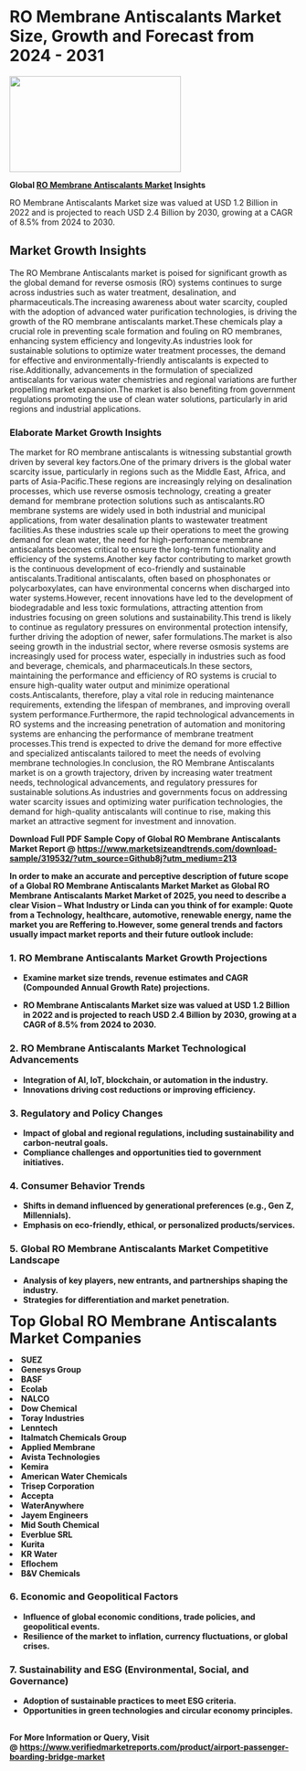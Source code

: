 <H1>RO Membrane Antiscalants Market Size, Growth and Forecast from 2024 - 2031</H1><img class="aligncenter size-medium wp-image-584254" src="https://thirdeyenews.in/wp-content/uploads/2024/09/Global-Market-Research-300x168.jpeg" alt="" width="300" height="168" /><p><strong>Global&nbsp;<a href="https://www.marketsizeandtrends.com/download-sample/319532/?utm_source=Github8j?utm_medium=213">RO Membrane Antiscalants Market</a> Insights</strong></p><p>RO Membrane Antiscalants Market size was valued at USD 1.2 Billion in 2022 and is projected to reach USD 2.4 Billion by 2030, growing at a CAGR of 8.5% from 2024 to 2030.</p><p><h2>Market Growth Insights</h2> <p>The RO Membrane Antiscalants market is poised for significant growth as the global demand for reverse osmosis (RO) systems continues to surge across industries such as water treatment, desalination, and pharmaceuticals.The increasing awareness about water scarcity, coupled with the adoption of advanced water purification technologies, is driving the growth of the RO membrane antiscalants market.These chemicals play a crucial role in preventing scale formation and fouling on RO membranes, enhancing system efficiency and longevity.As industries look for sustainable solutions to optimize water treatment processes, the demand for effective and environmentally-friendly antiscalants is expected to rise.Additionally, advancements in the formulation of specialized antiscalants for various water chemistries and regional variations are further propelling market expansion.The market is also benefiting from government regulations promoting the use of clean water solutions, particularly in arid regions and industrial applications.<strong></strong> <h3>Elaborate Market Growth Insights</h3> <p>The market for RO membrane antiscalants is witnessing substantial growth driven by several key factors.One of the primary drivers is the global water scarcity issue, particularly in regions such as the Middle East, Africa, and parts of Asia-Pacific.These regions are increasingly relying on desalination processes, which use reverse osmosis technology, creating a greater demand for membrane protection solutions such as antiscalants.RO membrane systems are widely used in both industrial and municipal applications, from water desalination plants to wastewater treatment facilities.As these industries scale up their operations to meet the growing demand for clean water, the need for high-performance membrane antiscalants becomes critical to ensure the long-term functionality and efficiency of the systems.Another key factor contributing to market growth is the continuous development of eco-friendly and sustainable antiscalants.Traditional antiscalants, often based on phosphonates or polycarboxylates, can have environmental concerns when discharged into water systems.However, recent innovations have led to the development of biodegradable and less toxic formulations, attracting attention from industries focusing on green solutions and sustainability.This trend is likely to continue as regulatory pressures on environmental protection intensify, further driving the adoption of newer, safer formulations.The market is also seeing growth in the industrial sector, where reverse osmosis systems are increasingly used for process water, especially in industries such as food and beverage, chemicals, and pharmaceuticals.In these sectors, maintaining the performance and efficiency of RO systems is crucial to ensure high-quality water output and minimize operational costs.Antiscalants, therefore, play a vital role in reducing maintenance requirements, extending the lifespan of membranes, and improving overall system performance.Furthermore, the rapid technological advancements in RO systems and the increasing penetration of automation and monitoring systems are enhancing the performance of membrane treatment processes.This trend is expected to drive the demand for more effective and specialized antiscalants tailored to meet the needs of evolving membrane technologies.In conclusion, the RO Membrane Antiscalants market is on a growth trajectory, driven by increasing water treatment needs, technological advancements, and regulatory pressures for sustainable solutions.As industries and governments focus on addressing water scarcity issues and optimizing water purification technologies, the demand for high-quality antiscalants will continue to rise, making this market an attractive segment for investment and innovation.<strong></p><p><span class=""><strong>Download Full PDF Sample Copy of Global RO Membrane Antiscalants Market Report</strong> @ <a href="https://www.marketsizeandtrends.com/download-sample/319532/?utm_source=Github8j?utm_medium=213" target="_blank">https://www.marketsizeandtrends.com/download-sample/319532/?utm_source=Github8j?utm_medium=213</a></span></p><p>In order to make an accurate and perceptive description of future scope of a Global&nbsp;RO Membrane Antiscalants Market Market as Global&nbsp;RO Membrane Antiscalants Market Market of 2025, you need to describe a clear Vision &ndash; What Industry or Linda can you think of for example: Quote from a Technology, healthcare, automotive, renewable energy, name the market you are Reffering to.However, some general trends and factors usually impact market reports and their future outlook include:</p><h3>1.&nbsp;<strong>RO Membrane Antiscalants Market Growth Projections</strong></h3><ul><li>Examine market size trends, revenue estimates and CAGR (Compounded Annual Growth Rate) projections.</li><li><p>RO Membrane Antiscalants Market size was valued at USD 1.2 Billion in 2022 and is projected to reach USD 2.4 Billion by 2030, growing at a CAGR of 8.5% from 2024 to 2030.</p></li></ul><h3>2.&nbsp;<strong>RO Membrane Antiscalants Market Technological Advancements</strong></h3><ul><li>Integration of AI, IoT, blockchain, or automation in the industry.</li><li>Innovations driving cost reductions or improving efficiency.</li></ul><h3>3.&nbsp;<strong>Regulatory and Policy Changes</strong></h3><ul><li>Impact of global and regional regulations, including sustainability and carbon-neutral goals.</li><li>Compliance challenges and opportunities tied to government initiatives.</li></ul><h3>4.&nbsp;<strong>Consumer Behavior Trends</strong></h3><ul><li>Shifts in demand influenced by generational preferences (e.g., Gen Z, Millennials).</li><li>Emphasis on eco-friendly, ethical, or personalized products/services.</li></ul><h3>5.&nbsp;<strong>Global RO Membrane Antiscalants Market Competitive Landscape</strong></h3><ul><li>Analysis of key players, new entrants, and partnerships shaping the industry.</li><li>Strategies for differentiation and market penetration.</li></ul><p data-pm-slice="1 1 []"><span style="color: inherit; font-family: inherit; font-size: 25px;">Top Global RO Membrane Antiscalants Market Companies</span></p><div class="" data-test-id=""><p><li>SUEZ</li><li> Genesys Group</li><li> BASF</li><li> Ecolab</li><li> NALCO</li><li> Dow Chemical</li><li> Toray Industries</li><li> Lenntech</li><li> Italmatch Chemicals Group</li><li> Applied Membrane</li><li> Avista Technologies</li><li> Kemira</li><li> American Water Chemicals</li><li> Trisep Corporation</li><li> Accepta</li><li> WaterAnywhere</li><li> Jayem Engineers</li><li> Mid South Chemical</li><li> Everblue SRL</li><li> Kurita</li><li> KR Water</li><li> Eflochem</li><li> B&V Chemicals</li></p></div><h3>6.&nbsp;<strong>Economic and Geopolitical Factors</strong></h3><ul><li>Influence of global economic conditions, trade policies, and geopolitical events.</li><li>Resilience of the market to inflation, currency fluctuations, or global crises.</li></ul><h3>7.&nbsp;<strong>Sustainability and ESG (Environmental, Social, and Governance)</strong></h3><ul><li>Adoption of sustainable practices to meet ESG criteria.</li><li>Opportunities in green technologies and circular economy principles.</li></ul><h2><strong style="font-size: 14px;">For More Information or Query, Visit @&nbsp;</strong><a style="background-color: #ffffff; font-size: 14px;" href="https://www.marketsizeandtrends.com/report/ro-membrane-antiscalants-market/" target="_blank">https://www.verifiedmarketreports.com/product/airport-passenger-boarding-bridge-market</a></h2>